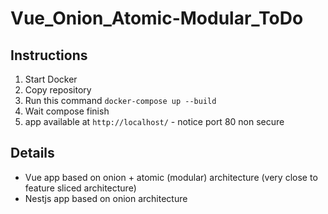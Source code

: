 # Vue_Onion_Atomic-Modular_ToDo



## Instructions

1. Start Docker
2. Copy repository
3. Run this command `docker-compose up --build`
4. Wait compose finish
5. app available at `http://localhost/`
         - notice port 80 non secure



## Details

- Vue app based on onion + atomic (modular) architecture (very close to feature sliced architecture)
- Nestjs app based on onion architecture
